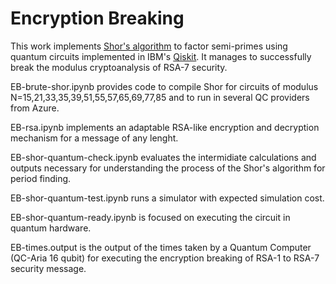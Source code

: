 # Encryption Breaking
This work implements [Shor's algorithm](https://en.wikipedia.org/wiki/Shor%27s_algorithm) to factor semi-primes using quantum circuits implemented in IBM's [Qiskit](https://qiskit.org/). It manages to successfully break the modulus cryptoanalysis of RSA-7 security.

EB-brute-shor.ipynb provides code to compile Shor for circuits of modulus N=15,21,33,35,39,51,55,57,65,69,77,85 and to run in several QC providers from Azure.

EB-rsa.ipynb implements an adaptable RSA-like encryption and decryption mechanism for a message of any lenght.

EB-shor-quantum-check.ipynb evaluates the intermidiate calculations and outputs necessary for understanding the process of the Shor's algorithm for period finding.

EB-shor-quantum-test.ipynb runs a simulator with expected simulation cost.

EB-shor-quantum-ready.ipynb is focused on executing the circuit in quantum hardware.

EB-times.output is the output of the times taken by a Quantum Computer (QC-Aria 16 qubit) for executing the encryption breaking of RSA-1 to RSA-7 security message.

